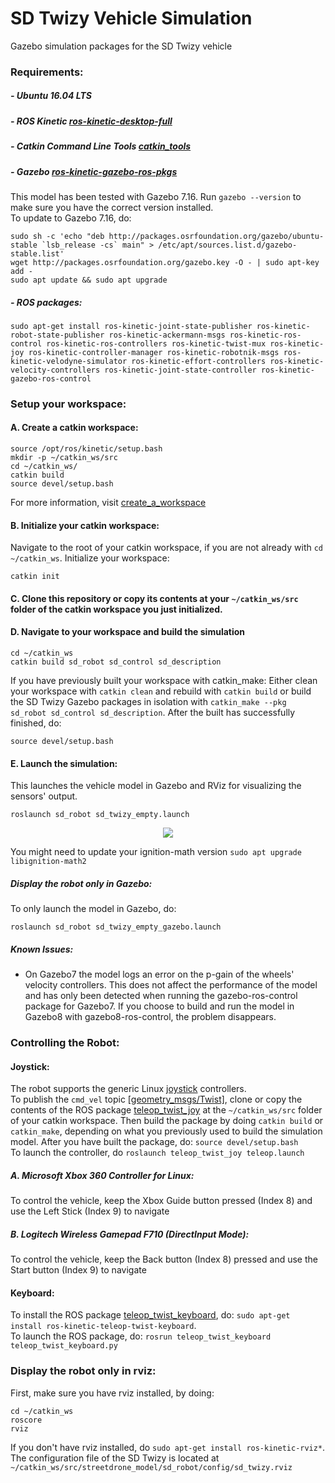 # SD Twizy  Vehicle Simulation

Gazebo simulation packages for the SD Twizy vehicle

### Requirements:

##### - Ubuntu 16.04 LTS
##### - ROS Kinetic [ros-kinetic-desktop-full](http://wiki.ros.org/kinetic/Installation/Ubuntu)
##### - Catkin Command Line Tools [catkin_tools](https://catkin-tools.readthedocs.io/en/latest/installing.html)
##### - Gazebo [ros-kinetic-gazebo-ros-pkgs](http://gazebosim.org/tutorials?tut=ros_installing)  
This model has been tested with Gazebo 7.16. Run `gazebo --version` to make sure you have the correct version installed.  
To update to Gazebo 7.16, do:  
```
sudo sh -c 'echo "deb http://packages.osrfoundation.org/gazebo/ubuntu-stable `lsb_release -cs` main" > /etc/apt/sources.list.d/gazebo-stable.list'
wget http://packages.osrfoundation.org/gazebo.key -O - | sudo apt-key add -
sudo apt update && sudo apt upgrade
```
##### - ROS packages:
```
sudo apt-get install ros-kinetic-joint-state-publisher ros-kinetic-robot-state-publisher ros-kinetic-ackermann-msgs ros-kinetic-ros-control ros-kinetic-ros-controllers ros-kinetic-twist-mux ros-kinetic-joy ros-kinetic-controller-manager ros-kinetic-robotnik-msgs ros-kinetic-velodyne-simulator ros-kinetic-effort-controllers ros-kinetic-velocity-controllers ros-kinetic-joint-state-controller ros-kinetic-gazebo-ros-control

```

### Setup your workspace:
#### A. Create a catkin workspace:
```
source /opt/ros/kinetic/setup.bash
mkdir -p ~/catkin_ws/src
cd ~/catkin_ws/
catkin build
source devel/setup.bash
```
For more information, visit [create_a_workspace](http://wiki.ros.org/catkin/Tutorials/create_a_workspace)

#### B. Initialize your catkin workspace:
Navigate to the root of your catkin workspace, if you are not already with `cd ~/catkin_ws`.
Initialize your workspace:
```
catkin init
```

#### C. Clone this repository or copy its contents at your `~/catkin_ws/src` folder of the catkin workspace you just initialized.
#### D. Navigate to your workspace and build the simulation
```
cd ~/catkin_ws
catkin build sd_robot sd_control sd_description
```
If you have previously built your workspace with catkin_make:
Either clean your workspace with `catkin clean` and rebuild with `catkin build`
or build the SD Twizy Gazebo packages in isolation with `catkin_make --pkg sd_robot sd_control sd_description`.
After the built has successfully finished, do:
```
source devel/setup.bash
```
#### E. Launch the simulation:
This launches the vehicle model in Gazebo and RViz for visualizing the sensors' output.
```
roslaunch sd_robot sd_twizy_empty.launch
```

<p align="center"> 
<img src="streetdrone_model/sd_docs/imgs/sd.png">
</p>

You might need to update your ignition-math version `sudo apt upgrade libignition-math2`

##### Display the robot only in Gazebo:
To only launch the model in Gazebo, do:
```
roslaunch sd_robot sd_twizy_empty_gazebo.launch 
```

##### Known Issues:
* On Gazebo7 the model logs an error on the p-gain of the wheels' velocity controllers. This does not affect the performance of the model and has only been detected when running the gazebo-ros-control package for Gazebo7. If you choose to build and run the model in Gazebo8 with gazebo8-ros-control, the problem disappears.

### Controlling the Robot:
#### Joystick:
The robot supports the generic Linux [joystick](http://wiki.ros.org/joy) controllers.  
To publish the `cmd_vel` topic [[geometry_msgs/Twist]](http://docs.ros.org/api/geometry_msgs/html/msg/Twist.html), clone or copy the contents of the ROS package [teleop_twist_joy](https://github.com/ros-teleop/teleop_twist_joy) at the `~/catkin_ws/src` folder of your catkin workspace. Then build the package by doing `catkin build` or `catkin_make`, depending on what you previously used to build the simulation model. After you have built the package, do: `source devel/setup.bash`  
To launch the controller, do `roslaunch teleop_twist_joy teleop.launch`

##### A. Microsoft Xbox 360 Controller for Linux:
To control the vehicle, keep the Xbox Guide button pressed (Index 8) and use the Left Stick (Index 9) to navigate

##### B. Logitech Wireless Gamepad F710 (DirectInput Mode):
To control the vehicle, keep the Back button (Index 8) pressed and use the Start button (Index 9) to navigate

#### Keyboard:
To install the ROS package [teleop_twist_keyboard](http://wiki.ros.org/teleop_twist_keyboard), do: `sudo apt-get install ros-kinetic-teleop-twist-keyboard`.  
To launch the ROS package, do: `rosrun teleop_twist_keyboard teleop_twist_keyboard.py `

### Display the robot only in rviz:
First, make sure you have rviz installed, by doing:
```
cd ~/catkin_ws
roscore
rviz
```
If you don't have rviz installed, do `sudo apt-get install ros-kinetic-rviz*`.  
The configuration file of the SD Twizy is located at `~/catkin_ws/src/streetdrone_model/sd_robot/config/sd_twizy.rviz`
